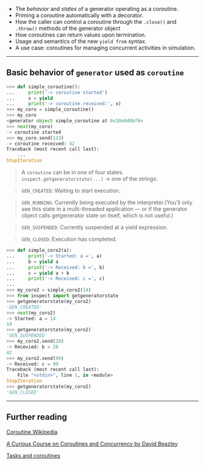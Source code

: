 - The *behavior* and *states* of a generator operating as a coroutine.
- Priming a coroutine automatically with a decorator.
- How the caller can control a coroutine through the `.close()` and `.throw()` methods of the generator object
- How coroutines can return values upon termination.
- Usage and semantics of the new `yield from` syntax.
- A use case: coroutines for managing concurrent activities in simulation.
---
## Basic behavior of `generator` used as `coroutine`

```python
>>> def simple_coroutine():
...     print('-> coroutine started')
...     x = yield
...     print('-> coroutine received:', x)
>>> my_coro = simple_coroutine()
>>> my_coro
<generator object simple_coroutine at 0x10e8d0bf8>
>>> next(my_coro)
-> coroutine started
>>> my_coro.send(123)
-> coroutine received: 42
Traceback (most recent call last):
    ...
StopIteration
``` 

> A `coroutine` can be in one of four states. `inspect.getgeneratorstate(...)` -> one of the strings:

> `GEN_CREATED`: Waiting to start execution.

> `GEN_RUNNING`: Currently being executed by the interpreter.(You’ll only see this state in a multi-threaded application — or if the generator object calls getgenerator state on itself, which is not useful.)

> `GEN_SUSPENDED`: Currently suspended at a yield expression.

> `GEN_CLOSED`: Execution has completed.


```python
>>> def simple_coro2(a):
...     print('-> Started: a =', a)
...     b = yield a
...     print('-> Received: b =', b)
...     c = yield a + b
...     print('-> Received: c =', c)
...
>>> my_coro2 = simple_coro2(14)
>>> from inspect import getgeneratorstate
>>> getgeneratorstate(my_coro2)
'GEN_CREATED'
>>> next(my_coro2)
-> Started: a = 14
14
>>> getgeneratorstate(my_coro2)
'GEN_SUSPENDED'
>>> my_coro2.send(28)
-> Recevied: b = 28
42
>>> my_coro2.send(99)
-> Received: c = 99
Traceback (most recent call last):
    File "<stdin>", line 1, in <module>
StopIteration
>>> getgeneratorstate(my_coro2)
'GEN_CLOSED'
```

---

## Further reading
[Coroutine Wikipedia](https://zh.wikipedia.org/wiki/%E5%8D%8F%E7%A8%8B)

[A Curious Course on Coroutines and Concurrency by David Beazley](http://www.dabeaz.com/coroutines/)

[Tasks and coroutines](https://docs.python.org/3/library/asyncio-task.html)
